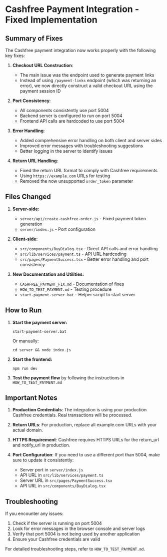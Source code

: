 # Cashfree Payment Integration - Fixed Implementation

## Summary of Fixes

The Cashfree payment integration now works properly with the following key fixes:

1. **Checkout URL Construction**:
   - The main issue was the endpoint used to generate payment links
   - Instead of using `/payment-links` endpoint (which was returning an error), we now directly construct a valid checkout URL using the payment session ID

2. **Port Consistency**:
   - All components consistently use port 5004
   - Backend server is configured to run on port 5004
   - Frontend API calls are hardcoded to use port 5004

3. **Error Handling**:
   - Added comprehensive error handling on both client and server sides
   - Improved error messages with troubleshooting suggestions
   - Better logging in the server to identify issues

4. **Return URL Handling**:
   - Fixed the return URL format to comply with Cashfree requirements
   - Using `https://example.com` URLs for testing
   - Removed the now unsupported `order_token` parameter

## Files Changed

1. **Server-side:**
   - `server/api/create-cashfree-order.js` - Fixed payment token generation
   - `server/index.js` - Port configuration

2. **Client-side:**
   - `src/components/BuyDialog.tsx` - Direct API calls and error handling
   - `src/lib/services/payment.ts` - API URL hardcoding
   - `src/pages/PaymentSuccess.tsx` - Better error handling and port consistency

3. **New Documentation and Utilities:**
   - `CASHFREE_PAYMENT_FIX.md` - Documentation of fixes
   - `HOW_TO_TEST_PAYMENT.md` - Testing procedure
   - `start-payment-server.bat` - Helper script to start server

## How to Run

1. **Start the payment server:**
   ```
   start-payment-server.bat
   ```
   Or manually:
   ```
   cd server && node index.js
   ```

2. **Start the frontend:**
   ```
   npm run dev
   ```

3. **Test the payment flow** by following the instructions in `HOW_TO_TEST_PAYMENT.md`

## Important Notes

1. **Production Credentials**: The integration is using your production Cashfree credentials. Real transactions will be processed.

2. **Return URLs**: For production, replace all example.com URLs with your actual domain.

3. **HTTPS Requirement**: Cashfree requires HTTPS URLs for the return_url and notify_url in production.

4. **Port Configuration**: If you need to use a different port than 5004, make sure to update it consistently:
   - Server port in `server/index.js`
   - API URL in `src/lib/services/payment.ts`
   - Server URL in `src/pages/PaymentSuccess.tsx`
   - API URL in `src/components/BuyDialog.tsx`

## Troubleshooting

If you encounter any issues:

1. Check if the server is running on port 5004
2. Look for error messages in the browser console and server logs
3. Verify that port 5004 is not being used by another application
4. Ensure your Cashfree credentials are valid

For detailed troubleshooting steps, refer to `HOW_TO_TEST_PAYMENT.md`. 